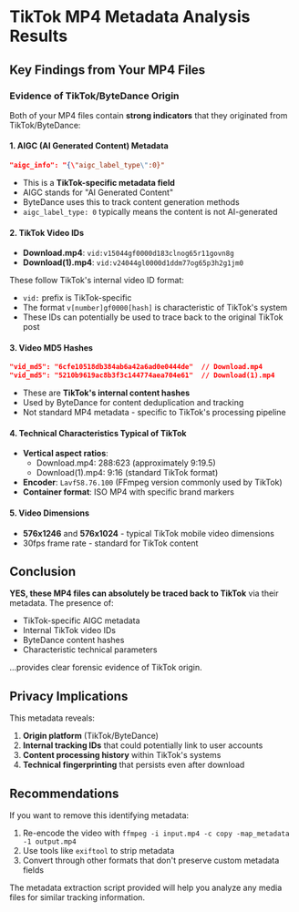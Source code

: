 # TikTok MP4 Metadata Analysis Results

## Key Findings from Your MP4 Files

### Evidence of TikTok/ByteDance Origin

Both of your MP4 files contain **strong indicators** that they originated from TikTok/ByteDance:

#### 1. **AIGC (AI Generated Content) Metadata**
```json
"aigc_info": "{\"aigc_label_type\":0}"
```
- This is a **TikTok-specific metadata field**
- AIGC stands for "AI Generated Content"
- ByteDance uses this to track content generation methods
- `aigc_label_type: 0` typically means the content is not AI-generated

#### 2. **TikTok Video IDs**
- **Download.mp4**: `vid:v15044gf0000d183clnog65r11govn8g`
- **Download(1).mp4**: `vid:v24044gl0000d1ddm77og65p3h2g1jm0`

These follow TikTok's internal video ID format:
- `vid:` prefix is TikTok-specific
- The format `v[number]gf0000[hash]` is characteristic of TikTok's system
- These IDs can potentially be used to trace back to the original TikTok post

#### 3. **Video MD5 Hashes**
```json
"vid_md5": "6cfe10518db384ab6a42a6ad0e0444de"  // Download.mp4
"vid_md5": "5210b9619ac8b3f3c144774aea704e61"  // Download(1).mp4
```
- These are **TikTok's internal content hashes**
- Used by ByteDance for content deduplication and tracking
- Not standard MP4 metadata - specific to TikTok's processing pipeline

#### 4. **Technical Characteristics Typical of TikTok**
- **Vertical aspect ratios**: 
  - Download.mp4: 288:623 (approximately 9:19.5)
  - Download(1).mp4: 9:16 (standard TikTok format)
- **Encoder**: `Lavf58.76.100` (FFmpeg version commonly used by TikTok)
- **Container format**: ISO MP4 with specific brand markers

#### 5. **Video Dimensions**
- **576x1246** and **576x1024** - typical TikTok mobile video dimensions
- 30fps frame rate - standard for TikTok content

## Conclusion

**YES, these MP4 files can absolutely be traced back to TikTok** via their metadata. The presence of:
- TikTok-specific AIGC metadata
- Internal TikTok video IDs
- ByteDance content hashes
- Characteristic technical parameters

...provides clear forensic evidence of TikTok origin.

## Privacy Implications

This metadata reveals:
1. **Origin platform** (TikTok/ByteDance)
2. **Internal tracking IDs** that could potentially link to user accounts
3. **Content processing history** within TikTok's systems
4. **Technical fingerprinting** that persists even after download

## Recommendations

If you want to remove this identifying metadata:
1. Re-encode the video with `ffmpeg -i input.mp4 -c copy -map_metadata -1 output.mp4`
2. Use tools like `exiftool` to strip metadata
3. Convert through other formats that don't preserve custom metadata fields

The metadata extraction script provided will help you analyze any media files for similar tracking information.

